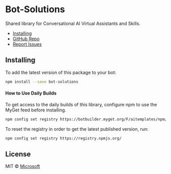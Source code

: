 # Bot-Solutions
Shared library for Conversational AI Virtual Assistants and Skills.

- [Installing](#installing)
- [GitHub Repo](https://github.com/microsoft/botframework-solutions)
- [Report Issues](https://github.com/microsoft/botframework-solutions/issues)

## Installing
To add the latest version of this package to your bot:

```bash
npm install --save bot-solutions
```

#### How to Use Daily Builds
To get access to the daily builds of this library, configure npm to use the MyGet feed before installing.

```bash
npm config set registry https://botbuilder.myget.org/F/aitemplates/npm/
```

To reset the registry in order to get the latest published version, run:
```bash
npm config set registry https://registry.npmjs.org/
```

## License
MIT © [Microsoft](http://dev.botframework.com)